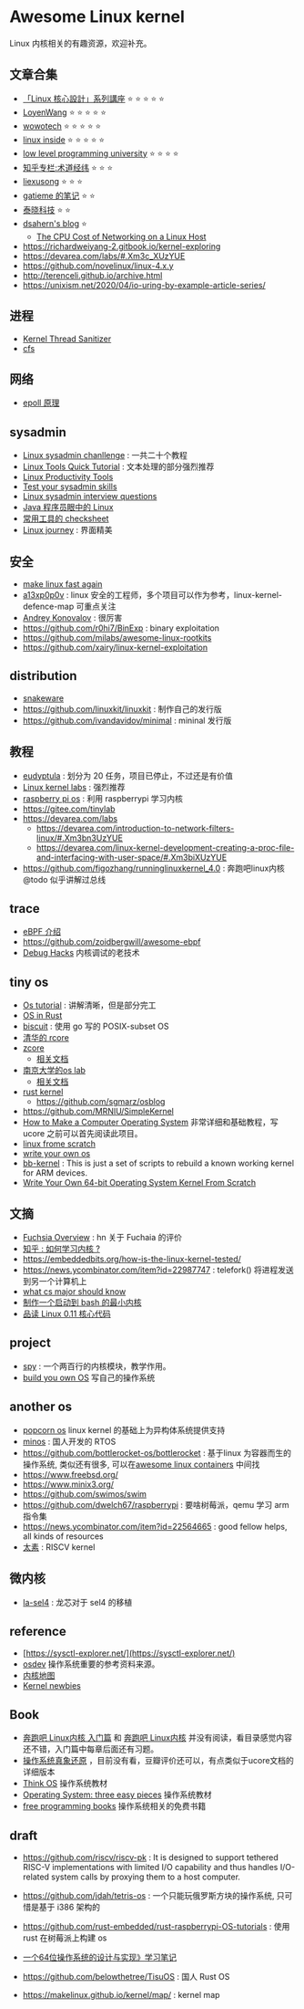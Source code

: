 # Awesome Linux kernel
Linux 内核相关的有趣资源，欢迎补充。

<!-- ## 计划 -->
<!-- - [Essential Linux Device Drivers](https://book.douban.com/subject/3088263/) -->
<!-- - http://www.linuxfromscratch.org/lfs/view/10.0-rc1/prologue/foreword.html -->

## 文章合集
- [「Linux 核心設計」系列講座](https://hackmd.io/@sysprog/linux-kernel-internal) :star: :star: :star: :star: :star:
- [LoyenWang](https://www.cnblogs.com/LoyenWang/) :star: :star: :star: :star: :star:
- [wowotech](http://www.wowotech.net/) :star: :star: :star: :star: :star:
- [linux inside](https://0xax.gitbooks.io/linux-insides/content/) :star: :star: :star: :star: :star:
- [low level programming university](https://github.com/gurugio/lowlevelprogramming-university/blob/master/README_cn.md) :star: :star: :star: :star:
- [知乎专栏:术道经纬](https://zhuanlan.zhihu.com/p/93289632) :star: :star: :star:
- [liexusong](https://github.com/liexusong/linux-source-code-analyze) :star: :star: :star:
- [gatieme 的笔记](https://github.com/gatieme/LDD-LinuxDeviceDrivers) :star: :star:
- [泰晓科技](http://tinylab.org/categories/) :star: :star:
- [dsahern's blog](https://people.kernel.org/dsahern/) :star:
  - [The CPU Cost of Networking on a Linux Host](https://news.ycombinator.com/item?id=23189372)
- https://richardweiyang-2.gitbook.io/kernel-exploring
- https://devarea.com/labs/#.Xm3c_XUzYUE
- https://github.com/novelinux/linux-4.x.y
- http://terenceli.github.io/archive.html
- https://unixism.net/2020/04/io-uring-by-example-article-series/

## 进程
- [Kernel Thread Sanitizer](https://github.com/google/ktsan/wiki)
- [cfs](https://mp.weixin.qq.com/s?src=11&timestamp=1591080226&ver=2375&signature=K2jSqjhp-0l6XyTMq2HpeRjHcThcAXKYScK2X3SIdSh5K01c1tF723WBf3y834RS7KoK18OlSRROZe3uA8JRTwsp3p8VkIei7tRK5ibDllsoWytRhLxkolG*79iX9Jc9&new=1)

## 网络
- [epoll 原理](https://zhuanlan.zhihu.com/p/63179839)

## sysadmin
- [Linux sysadmin chanllenge](https://github.com/snori74/linuxupskillchallenge) : 一共二十个教程
- [Linux Tools Quick Tutorial](https://linuxtools-rst.readthedocs.io/zh_CN/latest/base/03_text_processing.html) : 文本处理的部分强烈推荐
- [Linux Productivity Tools](https://news.ycombinator.com/item?id=23229241)
- [Test your sysadmin skills](https://github.com/trimstray/test-your-sysadmin-skills)
- [Linux sysadmin interview questions](https://github.com/chassing/linux-sysadmin-interview-questions)
- [Java 程序员眼中的 Linux](https://github.com/judasn/Linux-Tutorial)
- [常用工具的 checksheet](https://github.com/guodongxiaren/LinuxTool/blob/master/gcc.md)
- [Linux journey](https://linuxjourney.com/) : 界面精美

## 安全
- [make linux fast again](https://make-linux-fast-again.com/)
- [a13xp0p0v](https://github.com/a13xp0p0v) : linux 安全的工程师，多个项目可以作为参考，linux-kernel-defence-map 可重点关注
- [Andrey Konovalov](https://github.com/xairy) : 很厉害
- https://github.com/r0hi7/BinExp : binary exploitation
- https://github.com/milabs/awesome-linux-rootkits
- https://github.com/xairy/linux-kernel-exploitation

## distribution
- [snakeware](https://news.ycombinator.com/item?id=23391380)
- https://github.com/linuxkit/linuxkit : 制作自己的发行版
- https://github.com/ivandavidov/minimal : mininal 发行版

## 教程
- [eudyptula](https://github.com/agelastic/eudyptula) : 划分为 20 任务，项目已停止，不过还是有价值
- [Linux kernel labs](https://linux-kernel-labs.github.io/refs/heads/master/labs/introduction.html) : 强烈推荐
- [raspberry pi os](https://github.com/s-matyukevich/raspberry-pi-os) : 利用 raspberrypi 学习内核
- https://gitee.com/tinylab
- https://devarea.com/labs
  - https://devarea.com/introduction-to-network-filters-linux/#.Xm3bn3UzYUE
  - https://devarea.com/linux-kernel-development-creating-a-proc-file-and-interfacing-with-user-space/#.Xm3biXUzYUE
- https://github.com/figozhang/runninglinuxkernel_4.0 : 奔跑吧linux内核 @todo 似乎讲解过总线

## trace
- [eBPF 介绍](https://news.ycombinator.com/item?id=22953730)
- https://github.com/zoidbergwill/awesome-ebpf
- [Debug Hacks](https://book.douban.com/subject/6799412/) 内核调试的老技术

## tiny os
- [Os tutorial](https://github.com/cfenollosa/os-tutorial) : 讲解清晰，但是部分完工
- [OS in Rust](https://github.com/phil-opp/blog_os)
- [biscuit](https://github.com/mit-pdos/biscuit) : 使用 go 写的 POSIX-subset OS
- [清华的 rcore](https://github.com/chyyuu/rCore_tutorial)
- [zcore](https://github.com/rcore-os/zCore)
    - [相关文档](https://zhuanlan.zhihu.com/p/137733625)
- [南京大学的os lab](https://github.com/sslab-gatech/cs3210-rustos-public)
    - [相关文档](https://tc.gts3.org/cs3210/2020/spring/info.html)
- [rust kernel](https://blog.stephenmarz.com/)
    - https://github.com/sgmarz/osblog
- https://github.com/MRNIU/SimpleKernel
- [How to Make a Computer Operating System](https://github.com/SamyPesse/How-to-Make-a-Computer-Operating-System) 非常详细和基础教程，写ucore 之前可以首先阅读此项目。
- [linux frome scratch](http://www.linuxfromscratch.org/)
- [write your own os](http://mikeos.sourceforge.net/write-your-own-os.html)
- [bb-kernel](https://github.com/RobertCNelson/bb-kernel/tree/am33x-rt-v5.4) : This is just a set of scripts to rebuild a known working kernel for ARM devices.
- [Write Your Own 64-bit Operating System Kernel From Scratch](https://github.com/davidcallanan/os-series)

## 文摘
- [Fuchsia Overview](https://news.ycombinator.com/item?id=23364172) : hn 关于 Fuchaia 的评价
- [知乎 : 如何学习内核 ?](https://www.zhihu.com/question/304179651/answer/561395663)
- https://embeddedbits.org/how-is-the-linux-kernel-tested/
- https://news.ycombinator.com/item?id=22987747 : telefork() 将进程发送到另一个计算机上
- [what cs major should know](http://matt.might.net/articles/what-cs-majors-should-know/)
- [制作一个启动到 bash 的最小内核](https://weeraman.com/building-a-tiny-linux-kernel-8c07579ae79d)
- [品读 Linux 0.11 核心代码](https://github.com/sunym1993/flash-linux0.11-talk)

## project
- [spy](https://github.com/jarun/spy) : 一个两百行的内核模块，教学作用。
- [build you own OS](https://github.com/danistefanovic/build-your-own-x#build-your-own-operating-system) 写自己的操作系统

## another os
- [popcorn os](https://news.ycombinator.com/item?id=23060695) linux kernel 的基础上为异构体系统提供支持
- [minos](https://github.com/minosproject/minos) : 国人开发的 RTOS
- https://github.com/bottlerocket-os/bottlerocket : 基于linux 为容器而生的操作系统, 类似还有很多, 可以在[awesome linux containers](https://github.com/Friz-zy/awesome-linux-containers) 中间找
- https://www.freebsd.org/
- https://www.minix3.org/
- https://github.com/swimos/swim
- https://github.com/dwelch67/raspberrypi : 要啥树莓派，qemu 学习 arm 指令集
- https://news.ycombinator.com/item?id=22564665 : good fellow helps, all kinds of resources
- [太素](https://github.com/belowthetree/TisuOS) : RISCV kernel

## 微内核
- [la-sel4](https://github.com/tyyteam/la-seL4) : 龙芯对于 sel4 的移植

## reference
- [https://sysctl-explorer.net/](https://sysctl-explorer.net/)
- [osdev](https://wiki.osdev.org/Main_Page) 操作系统重要的参考资料来源。
- [内核地图](http://www.makelinux.net/kernel_map/)
- [Kernel newbies](https://kernelnewbies.org)

## Book
- [奔跑吧 Linux内核 入门篇](https://book.douban.com/subject/30645390/) 和 [奔跑吧 Linux内核](https://book.douban.com/subject/27108677/) 并没有阅读，看目录感觉内容还不错，入门篇中每章后面还有习题。
- [操作系统真象还原](https://book.douban.com/subject/26745156/) ，目前没有看，豆瓣评价还可以，有点类似于ucore文档的详细版本
- [Think OS](http://greenteapress.com/thinkos/html/index.html) 操作系统教材
- [Operating System: three easy pieces](http://pages.cs.wisc.edu/~remzi/OSTEP/) 操作系统教材
- [free programming books](https://github.com/EbookFoundation/free-programming-books/blob/master/free-programming-books.md#operating-systems) 操作系统相关的免费书籍

## draft
- https://github.com/riscv/riscv-pk : It is designed to support tethered RISC-V implementations with limited I/O capability and thus handles I/O-related system calls by proxying them to a host computer.
- https://github.com/jdah/tetris-os : 一个只能玩俄罗斯方块的操作系统, 只可惜是基于 i386 架构的
- https://github.com/rust-embedded/rust-raspberrypi-OS-tutorials : 使用 rust 在树莓派上构建 os

- [一个64位操作系统的设计与实现》学习笔记](https://github.com/yifengyou/The-design-and-implementation-of-a-64-bit-os)
- https://github.com/belowthetree/TisuOS : 国人 Rust OS
- https://makelinux.github.io/kernel/map/ : kernel map

